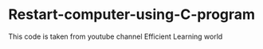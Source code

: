 # Restart-computer-using-C-program
This code is taken from youtube channel Efficient Learning world
